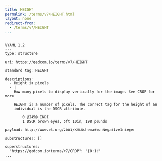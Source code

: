```yaml
---
title: HEIGHT
permalink: /terms/v7/HEIGHT.html
layout: none
redirect-from:
  - /terms/v7/HEIGHT
...
```


```

%YAML 1.2
---
type: structure

uri: https://gedcom.io/terms/v7/HEIGHT

standard tag: HEIGHT

descriptions:
  - Height in pixels
  - |
    How many pixels to display vertically for the image. See CROP for more.
    
    HEIGHT is a number of pixels. The correct tag for the height of an
    individual is the DSCR attribute.
    
        0 @I45@ INDI
        1 DSCR brown eyes, 5ft 10in, 198 pounds

payload: http://www.w3.org/2001/XMLSchema#nonNegativeInteger

substructures: []

superstructures:
  "https://gedcom.io/terms/v7/CROP": "{0:1}"
...

```
